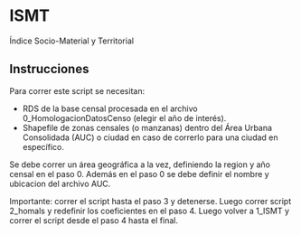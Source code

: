 # ISMT
Índice Socio-Material y Territorial

## Instrucciones 

Para correr este script se necesitan: 
- RDS de la base censal procesada en el archivo 0_HomologacionDatosCenso (elegir el año de interés).
- Shapefile de zonas censales (o manzanas) dentro del Área Urbana Consolidada (AUC) o ciudad en caso de correrlo para una ciudad en específico.

Se debe correr un área geográfica a la vez, definiendo la region y año censal en el paso 0. Además en el paso 0 se debe definir el nombre y ubicacion del archivo AUC.

Importante: correr el script hasta el paso 3 y detenerse. 
Luego correr script 2_homals y redefinir los coeficientes en el paso 4.
Luego volver a 1_ISMT y correr el script desde el paso 4 hasta el final.
